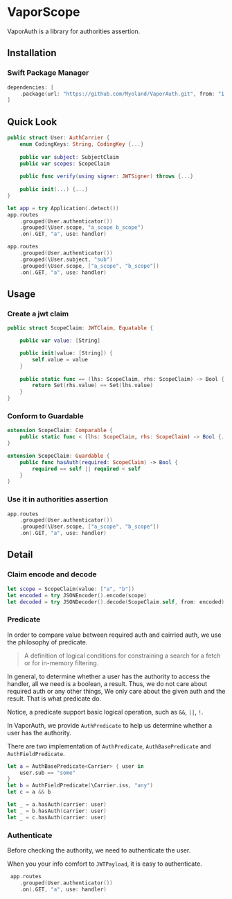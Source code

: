 # VaporScope

VaporAuth is a library for authorities assertion.

## Installation

### Swift Package Manager

```Swift
dependencies: [
    .package(url: "https://github.com/Myoland/VaporAuth.git", from: "1.0.0"),
]
```

## Quick Look

```Swift
public struct User: AuthCarrier {
    enum CodingKeys: String, CodingKey {...}
    
    public var subject: SubjectClaim
    public var scopes: ScopeClaim
    
    public func verify(using signer: JWTSigner) throws {...}
    
    public init(...) {...}
}

let app = try Application(.detect())
app.routes
    .grouped(User.authenticator())
    .grouped(\User.scope, "a_scope b_scope")
    .on(.GET, "a", use: handler)

app.routes
    .grouped(User.authenticator())
    .grouped(\User.subject, "sub")
    .grouped(\User.scope, ["a_scope", "b_scope"])
    .on(.GET, "a", use: handler)
```

## Usage

### Create a jwt claim

```swift
public struct ScopeClaim: JWTClaim, Equatable {

    public var value: [String]

    public init(value: [String]) {
        self.value = value
    }
    
    public static func == (lhs: ScopeClaim, rhs: ScopeClaim) -> Bool {
        return Set(rhs.value) == Set(lhs.value)
    }
}
```

### Conform to Guardable

```swift
extension ScopeClaim: Comparable {
    public static func < (lhs: ScopeClaim, rhs: ScopeClaim) -> Bool {...}
}

extension ScopeClaim: Guardable {
    public func hasAuth(required: ScopeClaim) -> Bool {
        required == self || required < self
    }
}
```

### Use it in authorities assertion

```swift
app.routes
    .grouped(User.authenticator())
    .grouped(\User.scope, ["a_scope", "b_scope"])
    .on(.GET, "a", use: handler)
```

## Detail


### Claim encode and decode

```swift
let scope = ScopeClaim(value: ["a", "b"])
let encoded = try JSONEncoder().encode(scope)
let decoded = try JSONDecoder().decode(ScopeClaim.self, from: encoded)
```

### Predicate

In order to compare value between required auth and cairried auth, we use the philosophy of predicate.

> A definition of logical conditions for constraining a search for a fetch or for in-memory filtering.

In general, to determine whether a user has the authority to access the handler, all we need is a boolean, a result. Thus, we do not care about required auth or any other things, We only care about the given auth and the result. That is what predicate do.

Notice, a predicate support basic logical operation, such as `&&`, `||`, `!`.

In VaporAuth, we provide `AuthPredicate` to help us determine whether a user has the authority.

There are two implementation of `AuthPredicate`, `AuthBasePredicate` and `AuthFieldPredicate`.

```swift
let a = AuthBasePredicate<Carrier> { user in
    user.sub == "some"
}
let b = AuthFieldPredicate(\Carrier.iss, "any")
let c = a && b

let _ = a.hasAuth(carrier: user) 
let _ = b.hasAuth(carrier: user)
let _ = c.hasAuth(carrier: user)

```

### Authenticate

Before checking the authority, we need to authenticate the user.

When you your info comfort to `JWTPayload`, it is easy to authenticate. 


```swift
 app.routes
    .grouped(User.authenticator())
    .on(.GET, "a", use: handler)
```
